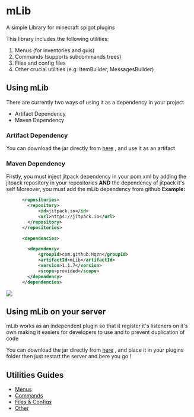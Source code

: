 # mLib
A simple Library for minecraft spigot plugins

This library includes the following utilities:
  1) Menus (for inventories and guis)
  2) Commands (supports subcommands trees)
  3) Files and config files
  4) Other crucial utilities (e.g: ItemBuilder, MessagesBuilder)


## Using mLib
There are currently two ways of using it as a dependency in your project
- Artifact Dependency
- Maven Dependency

### Artifact Dependency
You can download the jar directly from [here](../../releases/tag/1.1.4) , and use
it as an artifact

### Maven Dependency
Firstly, you must inject jitpack dependency in your pom.xml by adding 
the jitpack repository in your repositories **AND** the dependency of jitpack it's self
Moreover, you must add the mLib dependency from github
**Example:**
```xml
      <repositories>
        <repository>
            <id>jitpack.io</id>
            <url>https://jitpack.io</url>
        </repository>
      </repositories>

      <dependencies>

        <dependency>
            <groupId>com.github.Mqzn</groupId>
            <artifactId>mLib</artifactId>
            <version>1.1.7</version>
            <scope>provided</scope> 
        </dependency>
      </dependencies>
```
[![](https://jitpack.io/v/Mqzn/mLib.svg)](https://jitpack.io/#Mqzn/mLib)

## Using mLib on your server
mLib works as an independent plugin so that it register it's listeners on it's own
making it easiers for developers to use and to prevent duplication of code

You can download the jar directly from [here](../../releases/tag/1.1.6) , and place it in your plugins folder
then just restart the server and here you go !

## Utilities Guides
- [Menus](../../wiki/Menus)
- [Commands](../../wiki/Commands)
- [Files & Configs](../../wiki/Files_And_Configs)
- [Other](../../wiki/Other-Utilities)

